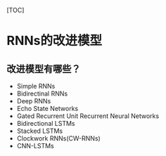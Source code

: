 [TOC]

# RNNs的改进模型

## 改进模型有哪些？

- Simple RNNs
- Bidirectinal RNNs
- Deep RNNs
- Echo State Networks
- Gated Recurrent Unit Recurrent Neural Networks
- Bidirectional LSTMs
- Stacked LSTMs
- Clockwork RNNs(CW-RNNs)
- CNN-LSTMs

